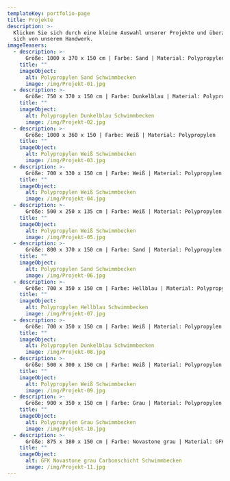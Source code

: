 ```yaml
---
templateKey: portfolio-page
title: Projekte
description: >-
  Klicken Sie sich durch eine kleine Auswahl unserer Projekte und überzeugen Sie
  sich von unserem Handwerk.
imageTeasers:
  - description: >-
      Größe: 1000 x 370 x 150 cm | Farbe: Sand | Material: Polypropylen
    title: ""
    imageObject:
      alt: Polypropylen Sand Schwimmbecken
      image: /img/Projekt-01.jpg
  - description: >-
      Größe: 750 x 370 x 150 cm | Farbe: Dunkelblau | Material: Polypropylen
    title: ""
    imageObject:
      alt: Polypropylen Dunkelblau Schwimmbecken
      image: /img/Projekt-02.jpg
  - description: >-
      Größe: 1000 x 360 x 150 | Farbe: Weiß | Material: Polypropylen
    title: ""
    imageObject:
      alt: Polypropylen Weiß Schwimmbecken
      image: /img/Projekt-03.jpg
  - description: >-
      Größe: 700 x 330 x 150 cm | Farbe: Weiß | Material: Polypropylen
    title: ""
    imageObject:
      alt: Polypropylen Weiß Schwimmbecken
      image: /img/Projekt-04.jpg
  - description: >-
      Größe: 500 x 250 x 135 cm | Farbe: Weiß | Material: Polypropylen
    title: ""
    imageObject:
      alt: Polypropylen Weiß Schwimmbecken
      image: /img/Projekt-05.jpg
  - description: >-
      Größe: 800 x 370 x 150 cm | Farbe: Sand | Material: Polypropylen
    title: ""
    imageObject:
      alt: Polypropylen Sand Schwimmbecken
      image: /img/Projekt-06.jpg
  - description: >-
      Größe: 700 x 350 x 150 cm | Farbe: Hellblau | Material: Polypropylen
    title: ""
    imageObject:
      alt: Polypropylen Hellblau Schwimmbecken
      image: /img/Projekt-07.jpg
  - description: >-
      Größe: 700 x 350 x 150 cm | Farbe: Weiß | Material: Polypropylen
    title: ""
    imageObject:
      alt: Polypropylen Dunkelblau Schwimmbecken
      image: /img/Projekt-08.jpg
  - description: >-
      Größe: 500 x 300 x 150 cm | Farbe: Weiß | Material: Polypropylen
    title: ""
    imageObject:
      alt: Polypropylen Weiß Schwimmbecken
      image: /img/Projekt-09.jpg
  - description: >-
      Größe: 900 x 350 x 150 cm | Farbe: Grau | Material: Polypropylen
    title: ""
    imageObject:
      alt: Polypropylen Grau Schwimmbecken
      image: /img/Projekt-10.jpg
  - description: >-
      Größe: 875 x 380 x 150 cm | Farbe: Novastone grau | Material: GFK mit Carbonschicht
    title: ""
    imageObject:
      alt: GFK Novastone grau Carbonschicht Schwimmbecken
      image: /img/Projekt-11.jpg
---
```


